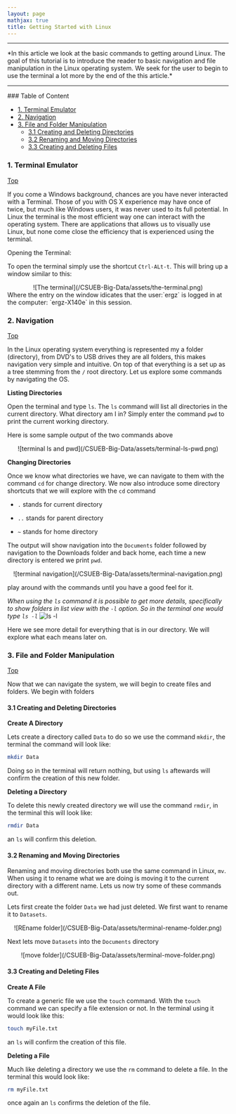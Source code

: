 ```yaml
---
layout: page
mathjax: true
title: Getting Started with Linux
---
```

<hr>
*In this article we look at the basic commands to getting around Linux. The goal of this tutorial is to introduce the reader to basic navigation and file manipulation in the Linux operating system. We seek for the user to begin to use the terminal a lot more by the end of the this article.*
<hr>
<a name='top'></a>
### Table of Content

- [1. Terminal Emulator](#Terminal)
- [2. Navigation](#navigation)
- [3. File and Folder Manipulation](#manipulation)
  - [3.1 Creating and Deleting Directories](#creatingAndDeletingDirs)
  - [3.2 Renaming and Moving Directories](#renamingAndMovingDirs)
  - [3.3 Creating and Deleting Files](#creatingAndDeletingFiles)
  
<a name='Terminal'></a>
### 1. Terminal Emulator 
[Top](#top)

If you come a Windows background, chances are you have never interacted with a Terminal. Those of you with OS X experience may have once of twice, but much like Windows users, it was never used to its full potential. In Linux the terminal is the most efficient way one can interact with the operating system. There are applications that allows us to visually use Linux, but none come close the efficiency that is experienced using the terminal.

Opening the Terminal:

To open the terminal simply use the shortcut `Ctrl-ALt-t`. This will bring up a window similar to this:
<center>![The terminal](/CSUEB-Big-Data/assets/the-terminal.png)</center>
Where the entry on the window idicates that the user:`ergz` is logged in at the computer: `ergz-X140e` in this session.

<a name='navigation'></a>
### 2. Navigation
[Top](#top)

In the Linux operating system everything is represented my a folder (directory), from DVD's to USB drives they are all folders, this makes navigation very simple and intuitive. On top of that everything is a set up as a tree stemming from the `/` root directory. Let us explore some commands by navigating the OS.

**Listing Directories**

Open the terminal and type `ls`. The `ls` command will list all directories in the current directory. What directory am I in? Simply enter the command `pwd` to print the current working directory.

Here is some sample output of the two commands above
<center>
![terminal ls and pwd](/CSUEB-Big-Data/assets/terminal-ls-pwd.png)
</center>

**Changing Directories**

Once we know what directories we have, we can navigate to them with the command `cd` for change directory. We now also introduce some directory shortcuts that we will explore with the `cd` command

* `.` stands for current directory

* `..` stands for parent directory

* `~` stands for home directory

The output will show navigation into the `Documents` folder followed by navigation to the Downloads folder and back home, each time a new directory is entered we print `pwd`.
<center>
![terminal navigation](/CSUEB-Big-Data/assets/terminal-navigation.png)
</center>

play around with the commands until you have a good feel for it.

*When using the `ls` command it is possible to get more details, specifically to show folders in list view with the `-l` option. So in the terminal one would type `ls -l`*
<cente>![ls -l](/CSUEB-Big-Data/assets/terminal-ls-l.png)</center>

Here we see more detail for everything that is in our directory. We will explore what each means later on.

<a name='manipulation'></a>
### 3. File and Folder Manipulation
[Top](#top)  

Now that we can navigate the system, we will begin to create files and folders. We begin with folders

<a name='creatingAndDeletingDirs'></a>
#### 3.1 Creating and Deleting Directories

**Create A Directory**

Lets create a directory called `Data` to do so we use the command `mkdir`, the terminal the command will look like:

```bash
mkdir Data
```

Doing so in the terminal will return nothing, but using `ls` aftewards will confirm the creation of this new folder.

**Deleting a Directory**

To delete this newly created directory we will use the command `rmdir`, in the terminal this will look like:

```bash
rmdir Data
```

an `ls` will confirm this deletion.

<a name="renamingAndMovingDirs"></a>
#### 3.2 Renaming and Moving Directories


Renaming and moving directories both use the same command in Linux, `mv`. When using it to rename what we are doing is moving it to the current directory with a different name. Lets us now try some of these commands out.

Lets first create the folder `Data` we had just deleted. We first want to rename it to `Datasets`.
<center>
![REname folder](/CSUEB-Big-Data/assets/terminal-rename-folder.png)
</center>

Next lets move `Datasets` into the `Documents` directory
<center>![move folder](/CSUEB-Big-Data/assets/terminal-move-folder.png)</center>

<a name="creatingAndDeletingFiles"></a>
#### 3.3 Creating and Deleting Files


**Create A File**

To create a generic file we use the `touch` command. With the `touch` command we can specify a file extension or not. In the terminal using it would look like this:

```bash
touch myFile.txt
```

an `ls` will confirm the creation of this file.

**Deleting a File**

Much like deleting a directory we use the `rm` command to delete a file. In the terminal this would look like:

```bash
rm myFile.txt
```

once again an `ls` confirms the deletion of the file. 

